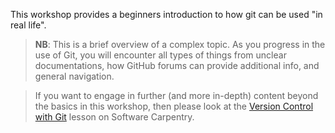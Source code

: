 This workshop provides a beginners introduction to how git can be used "in real life".

> **NB**: This is a brief overview of a complex topic.
> As you progress in the use of Git, you will encounter all types of things from unclear documentations, how GitHub forums can provide additional info, and general navigation.

> If you want to engage in further (and more in-depth) content beyond the basics in this workshop, then please look at the [Version Control with Git](https://swcarpentry.github.io/git-novice/) lesson on Software Carpentry.
